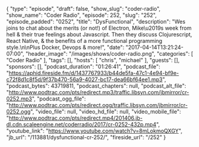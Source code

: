 {
  "type": "episode",
  "draft": false,
  "show_slug": "coder-radio",
  "show_name": "Coder Radio",
  "episode": 252,
  "slug": "252",
  "episode_padded": "0252",
  "title": "DysFunctional",
  "description": "Wes joins to chat about the merits (or not!) of Electron, Mike\u2019s week from hell & their true feelings about Javascript. Then they discuss Clojurescript, React Native, & the benefits of a more functional programming style.\n\nPlus Docker, Devops & more!",
  "date": "2017-04-14T13:21:24-07:00",
  "header_image": "/images/shows/coder-radio.png",
  "categories": [
    "Coder Radio"
  ],
  "tags": [],
  "hosts": [
    "chris",
    "michael"
  ],
  "guests": [],
  "sponsors": [],
  "podcast_duration": "01:26:41",
  "podcast_file": "https://aphid.fireside.fm/d/1437767933/b44de5fa-47c1-4e94-bf9e-c72f8d1c8f5d/9f37b470-56a9-4027-bc17-dea66bf64ee1.mp3",
  "podcast_bytes": 43719811,
  "podcast_chapters": null,
  "podcast_alt_file": "http://www.podtrac.com/pts/redirect.mp3/traffic.libsyn.com/jbmirror/cr-0252.mp3",
  "podcast_ogg_file": "http://www.podtrac.com/pts/redirect.ogg/traffic.libsyn.com/jbmirror/cr-0252.ogg",
  "video_file": null,
  "video_hd_file": null,
  "video_mobile_file": "http://www.podtrac.com/pts/redirect.mp4/201406.jb-dl.cdn.scaleengine.net/coderradio/2017/cr-0252-432p.mp4",
  "youtube_link": "https://www.youtube.com/watch?v=8mLokmoQXGY",
  "jb_url": "/113881/dysfunctional-cr-252/",
  "fireside_url": "/252"
}

